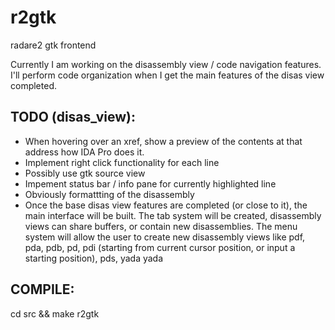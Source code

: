 r2gtk
=====

radare2 gtk frontend

Currently I am working on the disassembly view / code navigation features.
I'll perform code organization when I get the main features of the disas view completed.

TODO (disas_view):
------------------
* When hovering over an xref, show a preview of the contents at that address how IDA Pro does it.
* Implement right click functionality for each line
* Possibly use gtk source view
* Impement status bar / info pane for currently highlighted line
* Obviously formattting of the disassembly
* Once the base disas view features are completed (or close to it), the main interface will be built.
The tab system will be created, disassembly views can share buffers, or contain new disassemblies.
The menu system will allow the user to create new disassembly views like pdf, pda, pdb, pd, pdi (starting from current cursor position, or input a starting position), pds, yada yada


COMPILE:
--------
cd src && make r2gtk
